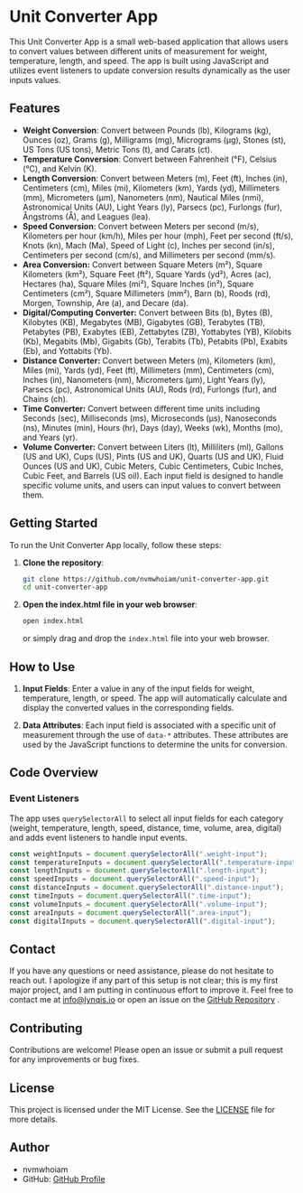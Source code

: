 # Unit Converter App

This Unit Converter App is a small web-based application that allows users to convert values between different units of measurement for weight, temperature, length, and speed. The app is built using JavaScript and utilizes event listeners to update conversion results dynamically as the user inputs values.

## Features

- **Weight Conversion**: Convert between Pounds (lb), Kilograms (kg), Ounces (oz), Grams (g), Milligrams (mg), Micrograms (µg), Stones (st), US Tons (US tons), Metric Tons (t), and Carats (ct).
- **Temperature Conversion**: Convert between Fahrenheit (°F), Celsius (°C), and Kelvin (K).
- **Length Conversion**: Convert between Meters (m), Feet (ft), Inches (in), Centimeters (cm), Miles (mi), Kilometers (km), Yards (yd), Millimeters (mm), Micrometers (µm), Nanometers (nm), Nautical Miles (nmi), Astronomical Units (AU), Light Years (ly), Parsecs (pc), Furlongs (fur), Ångstroms (Å), and Leagues (lea).
- **Speed Conversion**: Convert between Meters per second (m/s), Kilometers per hour (km/h), Miles per hour (mph), Feet per second (ft/s), Knots (kn), Mach (Ma), Speed of Light (c), Inches per second (in/s), Centimeters per second (cm/s), and Millimeters per second (mm/s).
- **Area Conversion:** Convert between Square Meters (m²), Square Kilometers (km²), Square Feet (ft²), Square Yards (yd²), Acres (ac), Hectares (ha), Square Miles (mi²), Square Inches (in²), Square Centimeters (cm²), Square Millimeters (mm²), Barn (b), Roods (rd), Morgen, Township, Are (a), and Decare (da).
- **Digital/Computing Converter:** Convert between Bits (b), Bytes (B), Kilobytes (KB), Megabytes (MB), Gigabytes (GB), Terabytes (TB), Petabytes (PB), Exabytes (EB), Zettabytes (ZB), Yottabytes (YB), Kilobits (Kb), Megabits (Mb), Gigabits (Gb), Terabits (Tb), Petabits (Pb), Exabits (Eb), and Yottabits (Yb).
- **Distance Converter:** Convert between Meters (m), Kilometers (km), Miles (mi), Yards (yd), Feet (ft), Millimeters (mm), Centimeters (cm), Inches (in), Nanometers (nm), Micrometers (µm), Light Years (ly), Parsecs (pc), Astronomical Units (AU), Rods (rd), Furlongs (fur), and Chains (ch).
- **Time Converter:** Convert between different time units including Seconds (sec), Milliseconds (ms), Microseconds (µs), Nanoseconds (ns), Minutes (min), Hours (hr), Days (day), Weeks (wk), Months (mo), and Years (yr).
- **Volume Converter:** Convert between Liters (lt), Milliliters (ml), Gallons (US and UK), Cups (US), Pints (US and UK), Quarts (US and UK), Fluid Ounces (US and UK), Cubic Meters, Cubic Centimeters, Cubic Inches, Cubic Feet, and Barrels (US oil). Each input field is designed to handle specific volume units, and users can input values to convert between them.

## Getting Started

To run the Unit Converter App locally, follow these steps:

1. **Clone the repository**:

   ```bash
   git clone https://github.com/nvmwhoiam/unit-converter-app.git
   cd unit-converter-app
   ```

2. **Open the index.html file in your web browser**:
   ```bash
   open index.html
   ```
   or simply drag and drop the `index.html` file into your web browser.

## How to Use

1. **Input Fields**: Enter a value in any of the input fields for weight, temperature, length, or speed. The app will automatically calculate and display the converted values in the corresponding fields.

2. **Data Attributes**: Each input field is associated with a specific unit of measurement through the use of `data-*` attributes. These attributes are used by the JavaScript functions to determine the units for conversion.

## Code Overview

### Event Listeners

The app uses `querySelectorAll` to select all input fields for each category (weight, temperature, length, speed, distance, time, volume, area, digital) and adds event listeners to handle input events.

```javascript
const weightInputs = document.querySelectorAll(".weight-input");
const temperatureInputs = document.querySelectorAll(".temperature-input");
const lengthInputs = document.querySelectorAll(".length-input");
const speedInputs = document.querySelectorAll(".speed-input");
const distanceInputs = document.querySelectorAll(".distance-input");
const timeInputs = document.querySelectorAll(".time-input");
const volumeInputs = document.querySelectorAll(".volume-input");
const areaInputs = document.querySelectorAll(".area-input");
const digitalInputs = document.querySelectorAll(".digital-input");
```

## Contact

If you have any questions or need assistance, please do not hesitate to reach out. I apologize if any part of this setup is not clear; this is my first major project, and I am putting in continuous effort to improve it. Feel free to contact me at info@lynqis.io or open an issue on the [GitHub Repository](https://github.com/nvmwhoiam/unit-converter-app)
.

## Contributing

Contributions are welcome! Please open an issue or submit a pull request for any improvements or bug fixes.

## License

This project is licensed under the MIT License. See the [LICENSE](LICENSE) file for more details.

## Author

- nvmwhoiam
- GitHub: [GitHub Profile](https://github.com/nvmwhoiam/)
